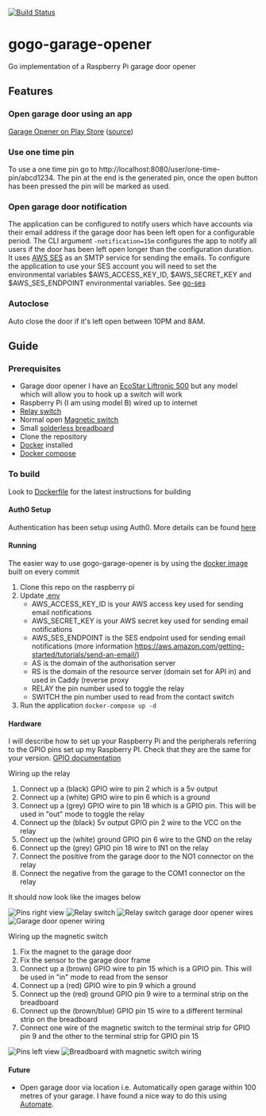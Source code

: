 [![Build Status](https://travis-ci.org/benjefferies/gogo-garage-opener.svg?branch=master)](https://travis-ci.org/benjefferies/gogo-garage-opener)
# gogo-garage-opener
Go implementation of a Raspberry Pi garage door opener

## Features

### Open garage door using an app

[Garage Opener on Play Store](https://play.google.com/store/apps/details?id=uk.echosoft.garage.opener) ([source](https://github.com/benjefferies/gogo-garage-opener-react-native))

### Use one time pin

To use a one time pin go to http://localhost:8080/user/one-time-pin/abcd1234. The pin at the end is the generated pin, once the open button has been pressed the pin will be marked as used.

### Open garage door notification
The application can be configured to notify users which have accounts via their email address if the garage door has been left open for a configurable period.
The CLI argument `-notification=15m` configures the app to notify all users if the door has been left open longer than the configuration duration.
It uses [AWS SES](https://aws.amazon.com/documentation/ses/) as an SMTP service for sending the emails.
To configure the application to use your SES account you will need to set the environmental variables $AWS_ACCESS_KEY_ID, $AWS_SECRET_KEY and $AWS_SES_ENDPOINT environmental variables. See [go-ses](https://github.com/sourcegraph/go-ses#running-tests)

### Autoclose
Auto close the door if it's left open between 10PM and 8AM.

## Guide
### Prerequisites

* Garage door opener I have an [EcoStar Liftronic 500](https://www.amazon.co.uk/gp/product/B00520C7M2/ref=oh_aui_detailpage_o03_s00?ie=UTF8&psc=1) but any model which will allow you to hook up a switch will work
* Raspberry Pi (I am using model B) wired up to internet
* [Relay switch](https://www.amazon.co.uk/gp/product/B00J4FTWO2/ref=oh_aui_detailpage_o00_s00?ie=UTF8&psc=1)
* Normal open [Magnetic switch](https://www.amazon.co.uk/gp/product/B0056K5ZC2/ref=oh_aui_detailpage_o00_s00?ie=UTF8&psc=1)
* Small [solderless breadboard](https://www.amazon.co.uk/gp/product/B0040Z4QGA/ref=oh_aui_detailpage_o09_s00?ie=UTF8&psc=1)
* Clone the repository
* [Docker](https://docs.docker.com/engine/installation/) installed
* [Docker compose](https://withblue.ink/2019/07/13/yes-you-can-run-docker-on-raspbian.html)

### To build
Look to [Dockerfile](./Dockerfile) for the latest instructions for building

#### Auth0 Setup
Authentication has been setup using Auth0. More details can be found [here](./auth0/README.md)

#### Running

The easier way to use gogo-garage-opener is by using the [docker image](https://cloud.docker.com/u/benjjefferies/repository/docker/benjjefferies/gogo-garage-opener) built on every commit

1. Clone this repo on the raspberry pi
1. Update [.env](.env)
    * AWS_ACCESS_KEY_ID is your AWS access key used for sending email notifications
    * AWS_SECRET_KEY  is your AWS secret key used for sending email notifications
    * AWS_SES_ENDPOINT is the SES endpoint used for sending email notifications (more information https://aws.amazon.com/getting-started/tutorials/send-an-email/)
    * AS is the domain of the authorisation server
    * RS is the domain of the resource server (domain set for API in) and used in Caddy (reverse proxy
    * RELAY the pin number used to toggle the relay
    * SWITCH the pin number used to read from the contact switch
1. Run the application `docker-compose up -d`

#### Hardware

I will describe how to set up your Raspberry Pi and the peripherals referring to the GPIO pins set up my Raspberry PI. Check that they are the same for your version. [GPIO documentation](https://www.raspberrypi.org/documentation/usage/gpio/)

Wiring up the relay

1. Connect up a (black) GPIO wire to pin 2 which is a 5v output
1. Connect up a (white) GPIO wire to pin 6 which is a ground
1. Connect up a (grey) GPIO wire to pin 18 which is a GPIO pin. This will be used in "out" mode to toggle the relay
1. Connect up the (black) 5v output GPIO pin 2 wire to the VCC on the relay
1. Connect up the (white) ground GPIO pin 6 wire to the GND on the relay
1. Connect up the (grey) GPIO pin 18 wire to IN1 on the relay
1. Connect the positive from the garage door to the NO1 connector on the relay
1. Connect the negative from the garage to the COM1 connector on the relay

It should now look like the images below

![Pins right view](https://i.imgur.com/jrU1R6c.jpg)
![Relay switch](https://i.imgur.com/6KsMJDC.jpg)
![Relay switch garage door opener wires](https://i.imgur.com/P8KZ5Vj.jpg)
![Garage door opener wiring](https://i.imgur.com/UYSarP8.jpg)

Wiring up the magnetic switch

1. Fix the magnet to the garage door
1. Fix the sensor to the garage door frame
1. Connect up a (brown) GPIO wire to pin 15 which is a GPIO pin. This will be used in "in" mode to read from the sensor
1. Connect up a (red) GPIO wire to pin 9 which a ground
1. Connect up the (red) ground GPIO pin 9 wire to a terminal strip on the breadboard
1. Connect up the (brown/blue) GPIO pin 15 wire to a different terminal strip on the breadboard
1. Connect one wire of the magnetic switch to the terminal strip for GPIO pin 9 and the other to the terminal strip for GPIO pin 15

![Pins left view](https://i.imgur.com/uSChY65.jpg)
![Breadboard with magnetic switch wiring](https://i.imgur.com/DVqXEzu.jpg)

#### Future

* Open garage door via location i.e. Automatically open garage within 100 metres of your garage. I have found a nice way to do this using [Automate](http://llamalab.com/automate/).
